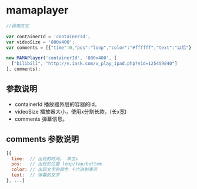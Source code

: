 # mamaplayer

```javascript
//调用方式

var containerId = 'containerId';
var videoSize = '800x400';
var comments = [{"time":0,"pos":"loop","color":"#ffffff","text":"以后"},{"time":0,"pos":"loop","color":"#ffffff","text":"康复：你们要日我？"},{"time":0,"pos":"loop","color":"#ffffff","text":"早日康复"},{"time":0,"pos":"loop","color":"#ffffff","text":"4"}];

new MAMAPlayer('containerId', '800x400', [
  ["bilibili", "http://v.iask.com/v_play_ipad.php?vid=125459840"]
], comments);

```

## 参数说明

+ containerId 播放器外层的容器的id。
+ videoSize   播放器大小，使用x分割长款，(长x宽)
+ comments    弹幕信息。

## comments 参数说明

```javascript
[{
  time:  // 出现的时间。 单位s
  pos:   // 出现的位置 loop/top/bottom
  color: // 出现文字的颜色 十六进制表示
  text:  // 弹幕的文字   
}, ...]

```